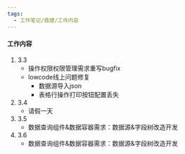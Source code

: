 ```yaml
---
tags:
  - 工作笔记/鼎捷/工作内容
---
```

#### 工作内容
1. 3.3
	- 操作权限权限管理需求重写bugfix
	- lowcode线上问题修复
		- 数据源导入json
		- 表格行操作打印按钮配置丢失
2. 3.4
	- 请假一天
3. 3.5
	- 数据查询组件&数据容器需求：数据源&字段树改造开发
4. 3.6
	- 数据查询组件&数据容器需求：数据源&字段树改造开发